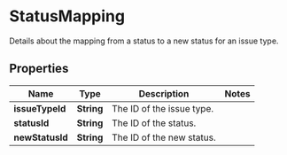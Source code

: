 

# StatusMapping

Details about the mapping from a status to a new status for an issue type.

## Properties

| Name | Type | Description | Notes |
|------------ | ------------- | ------------- | -------------|
|**issueTypeId** | **String** | The ID of the issue type. |  |
|**statusId** | **String** | The ID of the status. |  |
|**newStatusId** | **String** | The ID of the new status. |  |



